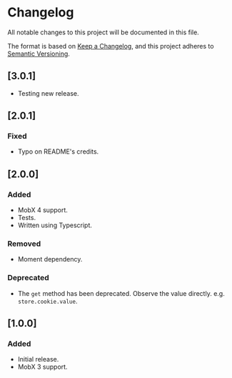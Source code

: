 # Changelog

All notable changes to this project will be documented in this file.

The format is based on [Keep a Changelog](https://keepachangelog.com/en/1.0.0/),
and this project adheres to
[Semantic Versioning](https://semver.org/spec/v2.0.0.html).

## [3.0.1]

- Testing new release.

## [2.0.1]

### Fixed

- Typo on README's credits.

## [2.0.0]

### Added

- MobX 4 support.
- Tests.
- Written using Typescript.

### Removed

- Moment dependency.

### Deprecated

- The `get` method has been deprecated. Observe the value directly. e.g.
  `store.cookie.value`.

## [1.0.0]

### Added

- Initial release.
- MobX 3 support.
